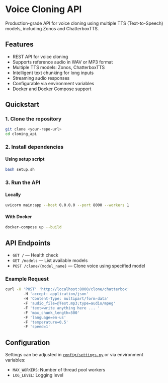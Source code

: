 # Voice Cloning API

Production-grade API for voice cloning using multiple TTS (Text-to-Speech) models, including Zonos and ChatterboxTTS.

## Features

- REST API for voice cloning
- Supports reference audio in WAV or MP3 format
- Multiple TTS models: Zonos, ChatterboxTTS
- Intelligent text chunking for long inputs
- Streaming audio responses
- Configurable via environment variables
- Docker and Docker Compose support

## Quickstart

### 1. Clone the repository

```sh
git clone <your-repo-url>
cd cloning_api
```

### 2. Install dependencies

#### Using setup script

```sh
bash setup.sh
```

### 3. Run the API

#### Locally

```sh
uvicorn main:app --host 0.0.0.0 --port 8000 --workers 1
```

#### With Docker

```sh
docker-compose up --build
```

## API Endpoints

- `GET /` — Health check
- `GET /models` — List available models
- `POST /clone/{model_name}` — Clone voice using specified model

### Example Request

```sh
curl -X 'POST' 'http://localhost:8000/clone/chatterbox'
        -H 'accept: application/json'
        -H 'Content-Type: multipart/form-data'
        -F 'audio_file=@Test.mp3;type=audio/mpeg'
        -F 'text=write anything here ... '
        -F 'max_chunk_length=500'
        -F 'language=en-us'
        -F 'temperature=0.5'
        -F 'speed=1'
```

## Configuration

Settings can be adjusted in [`config/settings.py`](config/settings.py) or via environment variables:

- `MAX_WORKERS`: Number of thread pool workers
- `LOG_LEVEL`: Logging level
